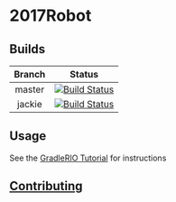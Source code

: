 # 2017Robot

## Builds
| Branch | Status |
|:------:|:------:|
| master | [![Build Status](https://travis-ci.org/RoboEagles4828/2017Robot.svg?branch=master)](https://travis-ci.org/RoboEagles4828/2017Robot) |
| jackie | [![Build Status](https://travis-ci.org/RoboEagles4828/2017Robot.svg?branch=jackie)](https://travis-ci.org/RoboEagles4828/2017Robot) |

## Usage
See the [GradleRIO Tutorial](https://github.com/RoboEagles4828/2017Robot/wiki/GradleRIO-for-dummies) for instructions

## [Contributing](https://github.com/RoboEagles4828/2017Robot/blob/master/CONTRIBUTING.md)
